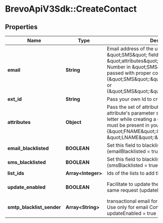 # BrevoApiV3Sdk::CreateContact

## Properties
Name | Type | Description | Notes
------------ | ------------- | ------------- | -------------
**email** | **String** | Email address of the user. Mandatory if \&quot;SMS\&quot; field is not passed in \&quot;attributes\&quot; parameter. Mobile Number in \&quot;SMS\&quot; field should be passed with proper country code. For example {\&quot;SMS\&quot;:\&quot;+91xxxxxxxxxx\&quot;} or {\&quot;SMS\&quot;:\&quot;0091xxxxxxxxxx\&quot;} | [optional] 
**ext_id** | **String** | Pass your own Id to create a contact. | [optional] 
**attributes** | **Object** | Pass the set of attributes and their values. The attribute&#39;s parameter should be passed in capital letter while creating a contact. These attributes must be present in your Brevo account. For eg. {\&quot;FNAME\&quot;:\&quot;Elly\&quot;, \&quot;LNAME\&quot;:\&quot;Roger\&quot;} | [optional] 
**email_blacklisted** | **BOOLEAN** | Set this field to blacklist the contact for emails (emailBlacklisted &#x3D; true) | [optional] 
**sms_blacklisted** | **BOOLEAN** | Set this field to blacklist the contact for SMS (smsBlacklisted &#x3D; true) | [optional] 
**list_ids** | **Array&lt;Integer&gt;** | Ids of the lists to add the contact to | [optional] 
**update_enabled** | **BOOLEAN** | Facilitate to update the existing contact in the same request (updateEnabled &#x3D; true) | [optional] [default to false]
**smtp_blacklist_sender** | **Array&lt;String&gt;** | transactional email forbidden sender for contact. Use only for email Contact ( only available if updateEnabled &#x3D; true ) | [optional] 


